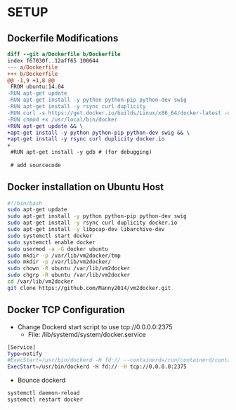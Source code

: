 # SETUP 

## Dockerfile Modifications
```diff 
diff --git a/Dockerfile b/Dockerfile
index f67030f..12aff65 100644
--- a/Dockerfile
+++ b/Dockerfile
@@ -1,9 +1,8 @@
 FROM ubuntu:14.04
-RUN apt-get update
-RUN apt-get install -y python python-pip python-dev swig
-RUN apt-get install -y rsync curl duplicity
-RUN curl -s https://get.docker.io/builds/Linux/x86_64/docker-latest -o /usr/local/bin/docker
-RUN chmod +x /usr/local/bin/docker
+RUN apt-get update && \
+apt-get install -y python python-pip python-dev swig && \
+apt-get install -y rsync curl duplicity docker.io
+
 #RUN apt-get install -y gdb # (for debugging)
 
 # add sourcecode
 ```

## Docker installation on Ubuntu Host 
```bash
#!/bin/bash
sudo apt-get update 
sudo apt-get install -y python python-pip python-dev swig
sudo apt-get install -y rsync curl duplicity docker.io
sudo apt-get install -y libpcap-dev libarchive-dev
sudo systemctl start docker
sudo systemctl enable docker
sudo usermod -a -G docker ubuntu 
sudo mkdir -p /var/lib/vm2docker/tmp
sudo mkdir -p /var/lib/vm2docker/
sudo chown -R ubuntu /var/lib/vm2docker
sudo chgrp -R ubuntu /var/lib/vm2docker
cd /var/lib/vm2docker
git clone https://github.com/Manny2014/vm2docker.git
```

## Docker TCP Configuration
- Change Dockerd start script to use tcp://0.0.0.0:2375
    - File: /lib/systemd/system/docker.service
```bash
[Service]
Type=notify
#ExecStart=/usr/bin/dockerd -H fd:// --containerd=/run/containerd/containerd.sock
ExecStart=/usr/bin/dockerd -H fd:// -H tcp://0.0.0.0:2375
```

- Bounce dockerd

```bash
systemctl daemon-reload
systemctl restart docker
```